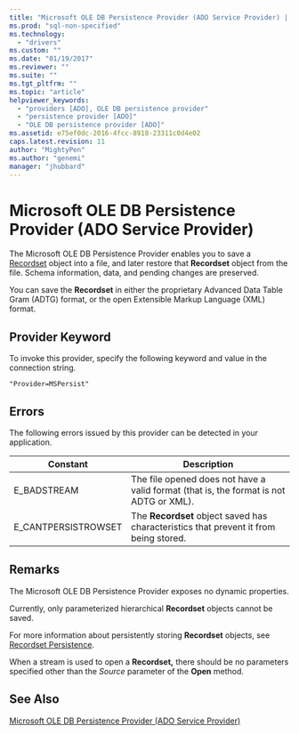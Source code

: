 ```yaml
---
title: "Microsoft OLE DB Persistence Provider (ADO Service Provider) | Microsoft Docs"
ms.prod: "sql-non-specified"
ms.technology:
  - "drivers"
ms.custom: ""
ms.date: "01/19/2017"
ms.reviewer: ""
ms.suite: ""
ms.tgt_pltfrm: ""
ms.topic: "article"
helpviewer_keywords: 
  - "providers [ADO], OLE DB persistence provider"
  - "persistence provider [ADO]"
  - "OLE DB persistence provider [ADO]"
ms.assetid: e75ef0dc-2016-4fcc-8918-23311c0d4e02
caps.latest.revision: 11
author: "MightyPen"
ms.author: "genemi"
manager: "jhubbard"
---
```

# Microsoft OLE DB Persistence Provider (ADO Service Provider)
The Microsoft OLE DB Persistence Provider enables you to save a [Recordset](../../../ado/reference/ado-api/recordset-object-ado.md) object into a file, and later restore that **Recordset** object from the file. Schema information, data, and pending changes are preserved.  
  
 You can save the **Recordset** in either the proprietary Advanced Data Table Gram (ADTG) format, or the open Extensible Markup Language (XML) format.  
  
## Provider Keyword  
 To invoke this provider, specify the following keyword and value in the connection string.  
  
```  
"Provider=MSPersist"  
```  
  
## Errors  
 The following errors issued by this provider can be detected in your application.  
  
|Constant|Description|  
|--------------|-----------------|  
|E_BADSTREAM|The file opened does not have a valid format (that is, the format is not ADTG or XML).|  
|E_CANTPERSISTROWSET|The **Recordset** object saved has characteristics that prevent it from being stored.|  
  
## Remarks  
 The Microsoft OLE DB Persistence Provider exposes no dynamic properties.  
  
 Currently, only parameterized hierarchical **Recordset** objects cannot be saved.  
  
 For more information about persistently storing **Recordset** objects, see [Recordset Persistence](../../../ado/guide/data/more-about-recordset-persistence.md).  
  
 When a stream is used to open a **Recordset,** there should be no parameters specified other than the *Source* parameter of the **Open** method.  
  
## See Also  
[Microsoft OLE DB Persistence Provider (ADO Service Provider)](../../../ado/guide/appendixes/microsoft-ole-db-persistence-provider-ado-service-provider.md)  
